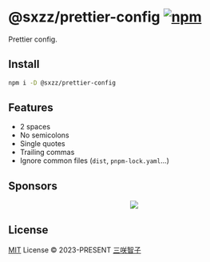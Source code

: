 # @sxzz/prettier-config [![npm](https://img.shields.io/npm/v/@sxzz/prettier-config.svg)](https://npmjs.com/package/@sxzz/prettier-config)

Prettier config.

## Install

```bash
npm i -D @sxzz/prettier-config
```

## Features

- 2 spaces
- No semicolons
- Single quotes
- Trailing commas
- Ignore common files (`dist`, `pnpm-lock.yaml`...)

## Sponsors

<p align="center">
  <a href="https://cdn.jsdelivr.net/gh/sxzz/sponsors/sponsors.svg">
    <img src='https://cdn.jsdelivr.net/gh/sxzz/sponsors/sponsors.svg'/>
  </a>
</p>

## License

[MIT](./LICENSE) License © 2023-PRESENT [三咲智子](https://github.com/sxzz)
